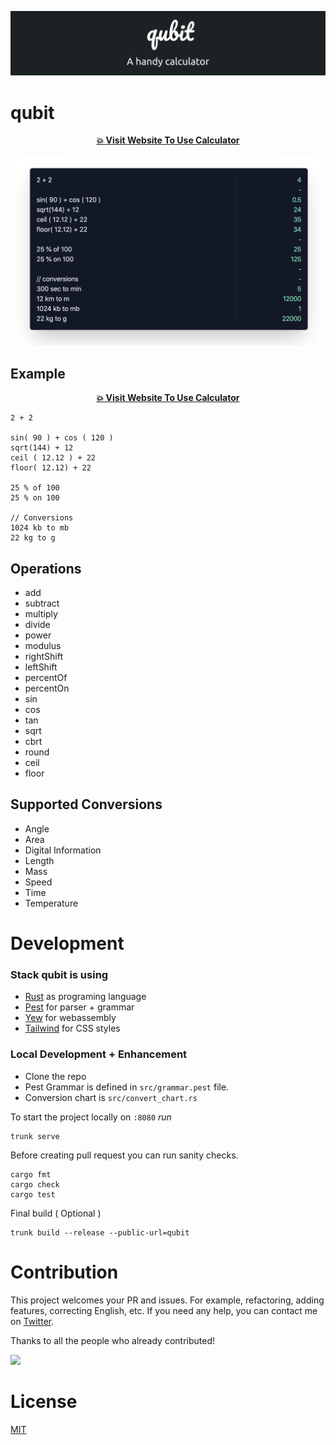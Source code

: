 [![qubit](media/banner.png)](https://abhimanyu003.github.io/qubit/)

# qubit

<div align="center">

 **[💥 Visit Website To Use Calculator](https://abhimanyu003.github.io/qubit/)**

</div>

[![qubit](media/screenshot.png)](https://abhimanyu003.github.io/qubit/)

## Example

<div align="center">

 **[💥 Visit Website To Use Calculator](https://abhimanyu003.github.io/qubit/)**

</div>

```
2 + 2

sin( 90 ) + cos ( 120 )
sqrt(144) + 12
ceil ( 12.12 ) + 22
floor( 12.12) + 22

25 % of 100
25 % on 100

// Conversions
1024 kb to mb
22 kg to g
```

## Operations

* add 
* subtract
* multiply
* divide
* power
* modulus
* rightShift
* leftShift
* percentOf
* percentOn 
* sin
* cos
* tan
* sqrt
* cbrt
* round
* ceil
* floor

## Supported Conversions

* Angle
* Area
* Digital Information
* Length
* Mass
* Speed
* Time
* Temperature

# Development

### Stack qubit is using

* [Rust](https://www.rust-lang.org/) as programing language
* [Pest](https://pest.rs/) for parser + grammar
* [Yew](https://yew.rs/) for webassembly
* [Tailwind](https://tailwindcss.com/) for CSS styles

### Local Development + Enhancement

* Clone the repo
* Pest Grammar is defined in `src/grammar.pest` file.
* Conversion chart is `src/convert_chart.rs`

To start the project locally on `:8080` *run*

```
trunk serve
```

Before creating pull request you can run sanity checks.

```
cargo fmt
cargo check
cargo test
```

Final build ( Optional )

```
trunk build --release --public-url=qubit
```


# Contribution

This project welcomes your PR and issues.
For example, refactoring, adding features, correcting English, etc.
If you need any help, you can contact me on [Twitter](https://twitter.com/abhimanyu003).

Thanks to all the people who already contributed!

<a href="https://github.com/abhimanyu003/sttr/graphs/contributors">
  <img src="https://contributors-img.web.app/image?repo=abhimanyu003/qubit" />
</a>

# License

[MIT](./LICENSE)
